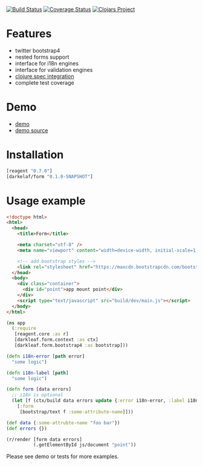 [![Build Status](https://travis-ci.org/darkleaf/form.svg?branch=master)](https://travis-ci.org/darkleaf/form)
[![Coverage Status](https://coveralls.io/repos/github/darkleaf/form/badge.svg)](https://coveralls.io/github/darkleaf/form)
[![Clojars Project](https://img.shields.io/clojars/v/darkleaf/form.svg)](https://clojars.org/darkleaf/form)

# Features

+ twitter bootstrap4
+ nested forms support
+ interface for i18n engines
+ interface for validation engines
+ [clojure.spec integration](src/darkleaf/form/spec_integration.cljs)
+ complete test coverage

# Demo

+ [demo](https://darkleaf.github.io/form/)
+ [demo source](test/darkleaf/form_test/demo.cljs)

# Installation

```clojure
[reagent "0.7.0"]
[darkelaf/form "0.1.0-SNAPSHOT"]
```

# Usage example

```html
<!doctype html>
<html>
  <head>
    <title>Form</title>

    <meta charset="utf-8" />
    <meta name="viewport" content="width=device-width, initial-scale=1, shrink-to-fit=no" />

    <!-- add bootstrap styles -->
    <link rel="stylesheet" href="https://maxcdn.bootstrapcdn.com/bootstrap/4.0.0-alpha.6/css/bootstrap.min.css" integrity="sha384-rwoIResjU2yc3z8GV/NPeZWAv56rSmLldC3R/AZzGRnGxQQKnKkoFVhFQhNUwEyJ" crossorigin="anonymous" />
  </head>
  <body>
    <div class="container">
      <div id="point">app mount point</div>
    </div>
    <script type="text/javascript" src="build/dev/main.js"></script>
  </body>
</html>
```

```clojure
(ns app
  (:require
   [reagent.core :as r]
   [darkleaf.form.context :as ctx]
   [darkleaf.form.bootstrap4 :as bootstrap]))

(defn i18n-error [path error]
  "some logic")

(defn i18n-label [path]
  "some logic")

(defn form [data errors]
  ;; i18n is optional
  (let [f (ctx/build data errors update {:error i18n-error, :label i18n-label})]
    [:form
     [bootstrap/text f :some-attribute-name]]))

(def data {:some-attrubte-name "foo bar"})
(def errors {})

(r/render [form data errors]
          (.getElementById js/document "point"))
```

Please see demo or tests for more examples.